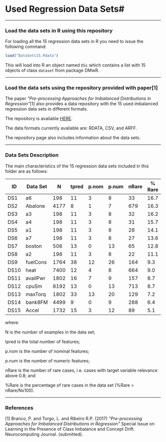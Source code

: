# Used Regression Data Sets#

*****

### Load the data sets in R using this repository ###

For loading all the 15 regression data sets in R you need to issue the following command:

```r
load("DataSets15.Rdata")
```

This will load into R an object named `DSs` which contains a list with 15 objects of class `dataset` from package DMwR.

*****

### Load the data sets using the repository provided with paper[1] ###

The paper *"Pre-processing Approaches for Imbalanced Distributions in Regression"*[1] also provides a data repository with the 15 used imbalanced regression data sets in different formats.

The repository is avaliable [HERE](https://paobranco.github.io/Imbalanced-Regression-DataSets/).

The data formats currently avaliable are: RDATA, CSV, and ARFF.

The repository page also includes information about the data sets.

*****

### Data Sets Description ###

The main characteristics of the 15 regression data sets included in this folder are as follows:


ID  | Data Set   | N    | tpred | p.nom | p.num | nRare | % Rare|
----|------------|------|-------|-------|-------|-------|-------|
DS1 | a6         | 198  | 11    | 3     | 8     | 33    | 16.7  |
DS2 | Abalone    | 4177 | 8     | 1     | 7     | 679   | 16.3  |
DS3 | a3         | 198  | 11    | 3     | 8     | 32    | 16.2  |
DS4 | a4         | 198  | 11    | 3     | 8     | 31    | 15.7  |
DS5 | a1         | 198  | 11    | 3     | 8     | 28    | 14.1  |
DS6 | a7         | 198  | 11    | 3     | 8     | 27    | 13.6  |
DS7 | boston     | 506  | 13    | 0     | 13    | 65    | 12.8  |
DS8 | a2         | 198  | 11    | 3     | 8     | 22    | 11.1  |   
DS9 | fuelCons   | 1764 | 38    | 12    | 26    | 164   | 9.3   |
DS10| heat       | 7400 | 12    | 4     | 8     | 664   | 9.0   |
DS11| availPwr   | 1802 | 16    | 7     | 9     | 157   | 8.7   |
DS12| cpuSm      | 8192 | 13    | 0     | 13    | 713   | 8.7   |
DS13| maxTorq    |1802  | 33    | 13    | 20    | 129   | 7.2   |
DS14| bank8FM    | 4499 | 9     | 0     | 9     | 288   | 6.4   |
DS15| Accel      | 1732 | 15    | 3     | 12    | 89    | 5.1   |


where:

N is the number of examples in the data set;

tpred is the total number of features;

p.nom is the number of nominal features; 

p.num is the number of numeric features; 

nRare is the number of rare cases, i.e. cases with target variable relevance above 0.8; and 

%Rare is the percentage of rare cases in the data set (%Rare = nRare/Nx100).


*****

### References
[1] Branco, P. and Torgo, L. and Ribeiro R.P. (2017) *"Pre-processing Approaches for Imbalanced Distributions in Regression"*  Special Issue on Learning in the Presence of Class Imbalance and Concept Drift. Neurocomputing Journal. (submitted).
